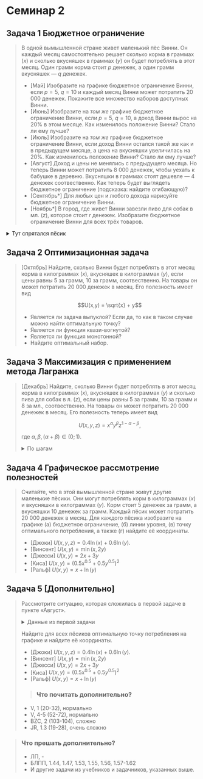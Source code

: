 # Семинар 2

## Задача 1 Бюджетное ограничение
>
> В одной вымышленной стране живет маленький пёс Винни. Он каждый месяц самостоятельно решает сколько корма в граммах ($x$) и сколько вкусняшек в граммах ($y$) он будет потреблять в этот месяц. Один грамм корма стоит $p$ денежек, а один грамм вкусняшек — $q$ денежек.  
> *  [Май] Изобразите на графике бюджетное ограничение Винни, если $p=5$, $q=10$ и каждый месяц Винни может потратить 20 000 денежек. Покажите все множество наборов доступных Винни. 
> * [Июнь] Изобразите на *том же* графике бюджетное ограничение Винни, если $p=5$, $q=10$, а доход Винни вырос на $20\%$ в этом месяце. Как изменилось положение Винни? Стало ли ему лучше?
> * [Июль] Изобразите на *том же* графике бюджетное ограничение Винни, если доход Винни остался такой же как и в предыдущем месяце, а цена на вкусняшки увеличилась на $20\%$. Как изменилось положение Винни? Стало ли ему лучше?
> * [Август] Доход и цены не менялись с предыдущего месяца. Но теперь Винни может потратить 8 000 денежек, чтобы уехать к бабушке в деревню. Вкусняшки в граммах стоят дешевле — 4 денежек соотвественно. Как теперь будет выглядеть бюджетное ограничение (подсказка: найдите огибающую)?
> * [Сентябрь*] Для любых цен и любого дохода нарисуйте бюджетное ограничение Винни.
> * [Ноябрь*] В город, где живет Винни завезли пиво для собак в мл. ($z$), которое стоит $r$ денежек. Изобразите бюджетное ограничение Винни для всех трёх товаров.

<details>
    <summary> Тут спрятался пёсик </summary>
 
:::{image} ./dog.png
:alt: Винни
:width: 400px
:align: center
:::

</details>

## Задача 2 Оптимизационная задача
> [Октябрь] Найдите, сколько Винни будет потреблять в этот месяц корма в килограммах ($x$), вкусняшек в килограммах ($y$), если цены равны $5$ за грамм, $10$ за грамм, соотвественно. На товары он может потратить 20 000 денежек в месяц. Его полезность имеет вид 
> 
> $$U(x,y) = \sqrt{x} + y$$
> 
> * Является ли задача выпуклой? Если да, то как в таком случае можно найти оптимальную точку?
> * Является ли функция квази-вогнутой? 
> * Является ли функция монотонной?  
> * Найдите оптимальный набор. 
> 
## Задача 3 Максимизация с применением метода Лагранжа
> [Декабрь] Найдите, сколько Винни будет потреблять в этот месяц корма в килограммах ($x$), вкусняшек в килограммах ($y$) и сколько пива для собак в л. ($z$), если цены равны $5$ за грамм, $10$ за грамм и $8$ за мл., соотвественно. На товары он может потратить 20 000 денежек в месяц. Его полезность теперь имеет вид 
> 
> $$U(x,y,z) = x^\alpha y^\beta z^{1-\alpha-\beta},$$
> 
> где $\alpha, \beta, (\alpha + \beta) \in (0;1)$. 
> 
> <details>
>   <summary> По шагам </summary>
> 
> * Выпишите Лагранжиан
> * Найдите условия первого порядка
> * Найдите оптимальные значения
> * С помощью условия второго порядка покажите, что нашли максимум
> </details>


## Задача 4 Графическое рассмотрение полезностей
> Считайте, что в этой вымышленной стране живут другие маленькие пёсики. Они могут потреблять корм в килограммах ($x$) и вкусняшки в килограммах ($y$). Корм стоит 5 денежек за грамм, а вкусняшки 10 денежек за грамм. Каждый пёсик может потратить 20 000 денежек в месяц. Для каждого пёсика изобразите на графике (а) бюджетное ограничение, (б) линии уровня, (в) точку оптимального потребления, а также (г) найдите её координаты.
> * [Джоки] $U(x,y,z) = 0.4 \ln (x) + 0.6\ln (y)$.
> * [Винсент] $U(x,y)=\min(x,2y)$
> * [Джесси] $U(x,y)=2x + 3y$
> * [Киса] $U(x,y)=(0.5x^{0.5}+0.5y^{0.5})^{2}$
> * [Ральф] $U(x,y)=x + \ln (y)$


## Задача 5 [Дополнительно]
> Рассмотрите ситуацию, которая сложилась в первой задаче в пункте «Август». 
> 
> <details>
>   <summary> Данные из первой задачи </summary>
> 
> |   | home   | grandma |
> |---|--------|---------|
> | p |    5   |    5    |
> | q |   12   |    4    |
> | I | 24 000 |  16 000 |
>
> </details>
> 
> Найдите для всех пёсиков оптимальную точку потребления на графике и найдите её координаты.
> 
> * [Джоки] $U(x,y,z) = 0.4 \ln (x) + 0.6\ln (y)$.
> * [Винсент] $U(x,y)=\min(x,2y)$
> * [Джесси] $U(x,y)=2x + 3y$
> * [Киса] $U(x,y)=(0.5x^{0.5}+0.5y^{0.5})^{2}$
> * [Ральф] $U(x,y)=x + \ln (y)$
>
> > ### Что почитать дополнительно?
 > * V, 1 (20-32), нормально
 > * V, 4-5 (52-72), нормально
 > * BZC, 2 (103-104), сложно
 > * JR, 1.3 (19-28), очень сложно

  > ### Что прешать дополнительно?
 > * ЛП, -
 > * БЛПП, 1.44, 1.47, 1.53, 1.55, 1.56, 1.57-1.62
 > * И другие задачи из учебников и задачников, указанных выше.